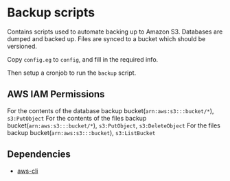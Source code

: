 Backup scripts
==============
Contains scripts used to automate backing up to Amazon S3. Databases are dumped and backed up. Files are synced to a bucket which should be versioned.

Copy `config.eg` to `config`, and fill in the required info.

Then setup a cronjob to run the `backup` script.

AWS IAM Permissions
-------------------
For the contents of the database backup bucket(`arn:aws:s3:::bucket/*`), `s3:PutObject`
For the contents of the files backup bucket(`arn:aws:s3:::bucket/*`), `s3:PutObject`, `s3:DeleteObject`
For the files backup bucket(`arn:aws:s3:::bucket`), `s3:ListBucket`

Dependencies
------------
- [aws-cli](http://aws.amazon.com/cli/)
